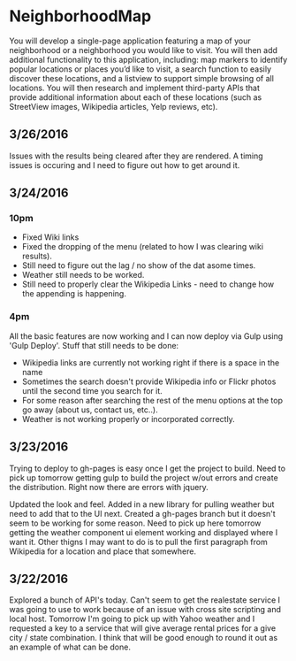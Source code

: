 # NeighborhoodMap
You will develop a single-page application featuring a map of your neighborhood or a neighborhood you would like to visit. You will then add additional functionality to this application, including: map markers to identify popular locations or places you’d like to visit, a search function to easily discover these locations, and a listview to support simple browsing of all locations. You will then research and implement third-party APIs that provide additional information about each of these locations (such as StreetView images, Wikipedia articles, Yelp reviews, etc).


## 3/26/2016
Issues with the results being cleared after they are rendered.  A timing issues is occuring and I need to figure out how to get around it.  

## 3/24/2016 
### 10pm

- Fixed Wiki links
- Fixed the dropping of the menu (related to how I was clearing wiki results).
- Still need to figure out the lag / no show of the dat asome times. 
- Weather still needs to be worked. 
- Still need to properly clear the Wikipedia Links - need to change how the appending is happening. 

### 4pm
All the basic features are now working and I can now deploy via Gulp using 'Gulp Deploy'.  Stuff that still needs to be done:

- Wikipedia links are currently not working right if there is a space in the name
- Sometimes the search doesn't provide Wikipedia info or Flickr photos until the second time you search for it. 
- For some reason after searching the rest of the menu options at the top go away (about us, contact us, etc..). 
- Weather is not working properly or incorporated correctly. 

## 3/23/2016
Trying to deploy to gh-pages is easy once I get the project to build.  Need to pick up tomorrow getting gulp to build the project w/out errors and create the distribution.  Right now there are errors with jquery. 

Updated the look and feel.  Added in a new library for pulling weather but need to add that to the UI next.  Created a gh-pages branch but it doesn't seem to be working for some reason.  Need to pick up here tomorrow getting the weather component ui element working and displayed where I want it.  Other thigns I may want to do is to pull the first paragraph from Wikipedia for a location and place that somewhere.   


## 3/22/2016
Explored a bunch of API's today.  Can't seem to get the realestate service I was going to use to work because of an issue with cross site scripting and local host.  Tomorrow I'm going to pick up with Yahoo weather and I requested a key to a service that will give average rental prices for a give city / state combination.  I think that will be good enough to round it out as an example of what can be done. 